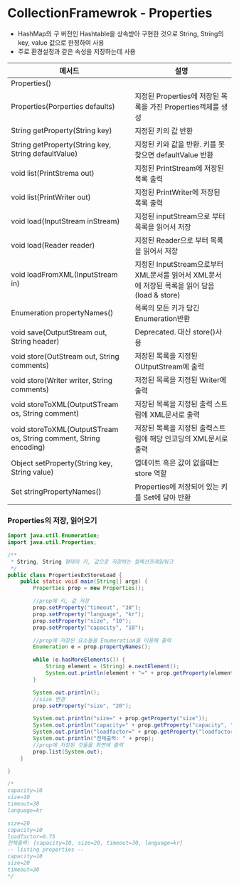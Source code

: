 # CollectionFramewrok - Properties

- HashMap의 구 버전인 Hashtable을 상속받아 구현한 것으로  String, String의 key, value 값으로 한정하여 사용
- 주로 환경설정과 같은 속성을 저장하는데 사용

| 메서드                                                       | 설명                                                         |
| ------------------------------------------------------------ | ------------------------------------------------------------ |
| Properties()                                                 |                                                              |
| Properties(Porperties defaults)                              | 지정된 Properties에 저장된 목록을 가진 Properties객체를 생성 |
| String getProperty(String key)                               | 지정된 키의 값 반환                                          |
| String getProperty(String key, String defaultValue)          | 지정된 키와 값을 반환. 키를 못찾으면 defaultValue 반환       |
| void list(PrintStrema out)                                   | 지정된 PrintStream에 저장된 목록 출력                        |
| void list(PrintWriter out)                                   | 지정된 PrintWriter에 저장된 목록 출력                        |
| void load(InputStream inStream)                              | 지정된 inputStream으로 부터 목록을 읽어서 저장               |
| void load(Reader reader)                                     | 지정된 Reader으로 부터 목록을 읽어서 저장                    |
| void loadFromXML(InputStream in)                             | 지정된 InputStream으로부터 XML문서를 읽어서 XML문서에 저장된 목록을 읽어 담음(load & store) |
| Enumeration propertyNames()                                  | 목록의 모든 키가 담긴 Enumeration반환                        |
| void save(OutputStream out, String header)                   | Deprecated. 대신 store()사용                                 |
| void store(OutStream out, String comments)                   | 저장된 목록을 지정된 OUtputStream에 출력                     |
| void store(Writer writer, String comments)                   | 저정된 목록을 지정된 Writer에 출력                           |
| void storeToXML(OutputSTream os, String comment)             | 저장된 목록을 지정된 출력 스트림에 XML문서로 출력            |
| void storeToXML(OutputSTream os, String comment, String encoding) | 저장된 목록을 지정된 출력스트림에 해당 인코딩의 XML문서로 출력 |
| Object setProperty(String key, String value)                 | 업데이트 혹은 값이 없을때는 store 역할                       |
| Set stringPropertyNames()                                    | Properties에 저장되어 있는 키를 Set에 담아 반환              |

### Properties의 저장, 읽어오기

```java
import java.util.Enumeration;
import java.util.Properties;

/**
 * String, String 형태의 키, 값으로 저장하는 컬렉션프레임워크
 */
public class PropertiesExStoreLoad {
    public static void main(String[] args) {
        Properties prop = new Properties();

        //prop에 키, 값 저장
        prop.setProperty("timeout", "30");
        prop.setProperty("language", "kr");
        prop.setProperty("size", "10");
        prop.setProperty("capacity", "10");

        //prop에 저장된 요소들을 Enumeration을 이용해 출력
        Enumeration e = prop.propertyNames();

        while (e.hasMoreElements()) {
            String element = (String) e.nextElement();
            System.out.println(element + "=" + prop.getProperty(element));
        }

        System.out.println();
        //size 변경
        prop.setProperty("size", "20");

        System.out.println("size=" + prop.getProperty("size"));
        System.out.println("capacity=" + prop.getProperty("capacity", "20"));
        System.out.println("loadfactor=" + prop.getProperty("loadfactor", "0.75"));
        System.out.println("전체출력: " + prop);
        //prop에 저장된 것들을 화면에 출력
        prop.list(System.out);
    }

}

/*
capacity=10
size=10
timeout=30
language=kr

size=20
capacity=10
loadfactor=0.75
전체출력: {capacity=10, size=20, timeout=30, language=kr}
-- listing properties --
capacity=10
size=20
timeout=30
*/
```

